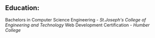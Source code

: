 ## Education:

Bachelors in Computer Science Engineering  -  _St.Joseph's College of Engineering and Technology_
Web Development Certification  -  _Humber College_
